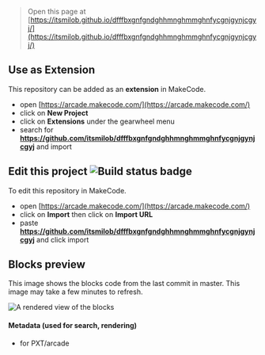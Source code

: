  


> Open this page at [https://itsmilob.github.io/dfffbxgnfgndghhmnghmmghnfycgnjgynjcgyj/](https://itsmilob.github.io/dfffbxgnfgndghhmnghmmghnfycgnjgynjcgyj/)

## Use as Extension

This repository can be added as an **extension** in MakeCode.

* open [https://arcade.makecode.com/](https://arcade.makecode.com/)
* click on **New Project**
* click on **Extensions** under the gearwheel menu
* search for **https://github.com/itsmilob/dfffbxgnfgndghhmnghmmghnfycgnjgynjcgyj** and import

## Edit this project ![Build status badge](https://github.com/itsmilob/dfffbxgnfgndghhmnghmmghnfycgnjgynjcgyj/workflows/MakeCode/badge.svg)

To edit this repository in MakeCode.

* open [https://arcade.makecode.com/](https://arcade.makecode.com/)
* click on **Import** then click on **Import URL**
* paste **https://github.com/itsmilob/dfffbxgnfgndghhmnghmmghnfycgnjgynjcgyj** and click import

## Blocks preview

This image shows the blocks code from the last commit in master.
This image may take a few minutes to refresh.

![A rendered view of the blocks](https://github.com/itsmilob/dfffbxgnfgndghhmnghmmghnfycgnjgynjcgyj/raw/master/.github/makecode/blocks.png)

#### Metadata (used for search, rendering)

* for PXT/arcade
<script src="https://makecode.com/gh-pages-embed.js"></script><script>makeCodeRender("{{ site.makecode.home_url }}", "{{ site.github.owner_name }}/{{ site.github.repository_name }}");</script>
